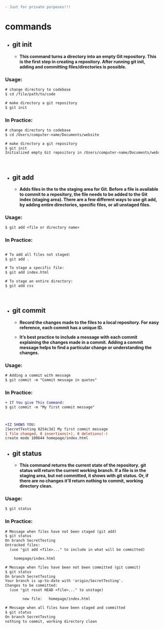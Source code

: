 ```diff
- Just for private purposes!!!
```

# commands
* ## git init
  * **This command turns a directory into an empty Git repository. This is the first step in creating a repository. After running git init, adding and committing files/directories is possible.**

### Usage:

```diff
# change directory to codebase
$ cd /file/path/to/code

# make directory a git repository
$ git init
```

### In Practice:

```diff
# change directory to codebase
$ cd /Users/computer-name/Documents/website

# make directory a git repository
$ git init
Initialized empty Git repository in /Users/computer-name/Documents/website/.git/
```
&nbsp;


* ## git add
    * **Adds files in the to the staging area for Git. Before a file is available to commit to a repository, the file needs to be added to the Git index (staging area). There are a few different ways to use git add, by adding entire directories, specific files, or all unstaged files.**

### Usage:

```diff
$ git add <file or directory name>
```

### In Practice:

```diff

# To add all files not staged:
$ git add .

# To stage a specific file:
$ git add index.html

# To stage an entire directory:
$ git add css
```
&nbsp;


* ## git commit
    * **Record the changes made to the files to a local repository. For easy reference, each commit has a unique ID.**

    * **It’s best practice to include a message with each commit explaining the changes made in a commit. Adding a commit message helps to find a particular change or understanding the changes.**
    
### Usage:

```diff
# Adding a commit with message
$ git commit -m "Commit message in quotes"
```

### In Practice:

```diff
+ If You give This Command:
$ git commit -m "My first commit message"



+IZ SHOWS YOU: 
[SecretTesting 0254c3d] My first commit message
1 file changed, 0 insertions(+), 0 deletions(-)
create mode 100644 homepage/index.html
```

* ## git status
    * **This command returns the current state of the repository.**
**git status will return the current working branch. If a file is in the staging area, but not committed, it shows with git status. Or, if there are no changes it’ll return nothing to commit, working directory clean.**

### Usage:

```diff
$ git status
```

### In Practice:

```diff
# Message when files have not been staged (git add)
$ git status
On branch SecretTesting
Untracked files:
  (use "git add <file>..." to include in what will be committed)

  	homepage/index.html

# Message when files have been not been committed (git commit)
$ git status
On branch SecretTesting
Your branch is up-to-date with 'origin/SecretTesting'.
Changes to be committed:
  (use "git reset HEAD <file>..." to unstage)

        new file:   homepage/index.html

# Message when all files have been staged and committed 
$ git status
On branch SecretTesting
nothing to commit, working directory clean
```